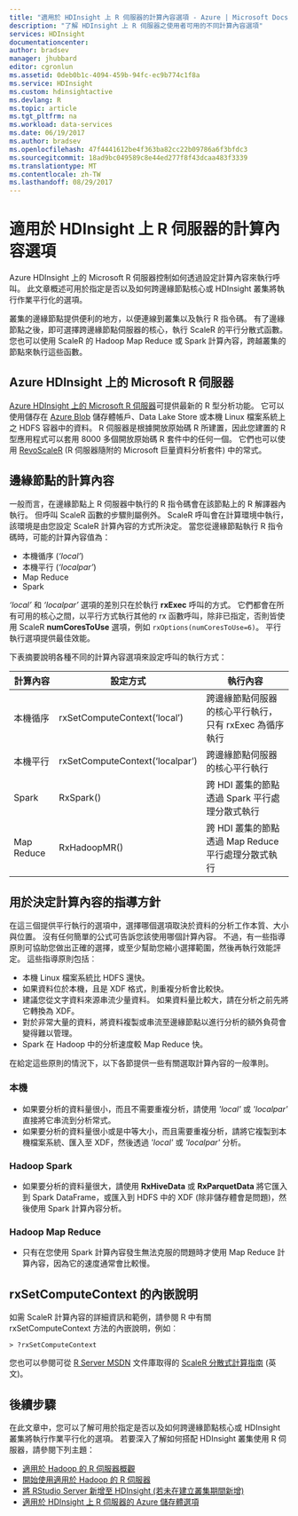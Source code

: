 ```yaml
---
title: "適用於 HDInsight 上 R 伺服器的計算內容選項 - Azure | Microsoft Docs"
description: "了解 HDInsight 上 R 伺服器之使用者可用的不同計算內容選項"
services: HDInsight
documentationcenter: 
author: bradsev
manager: jhubbard
editor: cgronlun
ms.assetid: 0deb0b1c-4094-459b-94fc-ec9b774c1f8a
ms.service: HDInsight
ms.custom: hdinsightactive
ms.devlang: R
ms.topic: article
ms.tgt_pltfrm: na
ms.workload: data-services
ms.date: 06/19/2017
ms.author: bradsev
ms.openlocfilehash: 47f4441612be4f363ba82cc22b09786a6f3bfdc3
ms.sourcegitcommit: 18ad9bc049589c8e44ed277f8f43dcaa483f3339
ms.translationtype: MT
ms.contentlocale: zh-TW
ms.lasthandoff: 08/29/2017
---
```

# <a name="compute-context-options-for-r-server-on-hdinsight"></a>適用於 HDInsight 上 R 伺服器的計算內容選項

Azure HDInsight 上的 Microsoft R 伺服器控制如何透過設定計算內容來執行呼叫。 此文章概述可用於指定是否以及如何跨邊緣節點核心或 HDInsight 叢集將執行作業平行化的選項。

叢集的邊緣節點提供便利的地方，以便連線到叢集以及執行 R 指令碼。 有了邊緣節點之後，即可選擇跨邊緣節點伺服器的核心，執行 ScaleR 的平行分散式函數。 您也可以使用 ScaleR 的 Hadoop Map Reduce 或 Spark 計算內容，跨越叢集的節點來執行這些函數。

## <a name="microsoft-r-server-on-azure-hdinsight"></a>Azure HDInsight 上的 Microsoft R 伺服器
[Azure HDInsight 上的 Microsoft R 伺服器](hdinsight-hadoop-r-server-overview.md)可提供最新的 R 型分析功能。 它可以使用儲存在 [Azure Blob](../storage/common/storage-introduction.md "Azure Blob 儲存體") 儲存體帳戶、Data Lake Store 或本機 Linux 檔案系統上之 HDFS 容器中的資料。 R 伺服器是根據開放原始碼 R 所建置，因此您建置的 R 型應用程式可以套用 8000 多個開放原始碼 R 套件中的任何一個。 它們也可以使用 [RevoScaleR](https://msdn.microsoft.com/microsoft-r/scaler/scaler) (R 伺服器隨附的 Microsoft 巨量資料分析套件) 中的常式。  

## <a name="compute-contexts-for-an-edge-node"></a>邊緣節點的計算內容
一般而言，在邊緣節點上 R 伺服器中執行的 R 指令碼會在該節點上的 R 解譯器內執行。 但呼叫 ScaleR 函數的步驟則屬例外。 ScaleR 呼叫會在計算環境中執行，該環境是由您設定 ScaleR 計算內容的方式所決定。  當您從邊緣節點執行 R 指令碼時，可能的計算內容值為：

- 本機循序 (*‘local’*)
- 本機平行 (*‘localpar’*)
- Map Reduce
- Spark

*‘local’* 和 *‘localpar’* 選項的差別只在於執行 **rxExec** 呼叫的方式。 它們都會在所有可用的核心之間，以平行方式執行其他的 rx 函數呼叫，除非已指定，否則皆使用 ScaleR **numCoresToUse** 選項，例如 `rxOptions(numCoresToUse=6)`。 平行執行選項提供最佳效能。

下表摘要說明各種不同的計算內容選項來設定呼叫的執行方式：

| 計算內容  | 設定方式                      | 執行內容                        |
| ---------------- | ------------------------------- | ---------------------------------------- |
| 本機循序 | rxSetComputeContext(‘local’)    | 跨邊緣節點伺服器的核心平行執行，只有 rxExec 為循序執行 |
| 本機平行   | rxSetComputeContext(‘localpar’) | 跨邊緣節點伺服器的核心平行執行 |
| Spark            | RxSpark()                       | 跨 HDI 叢集的節點透過 Spark 平行處理分散式執行 |
| Map Reduce       | RxHadoopMR()                    | 跨 HDI 叢集的節點透過 Map Reduce 平行處理分散式執行 |

## <a name="guidelines-for-deciding-on-a-compute-context"></a>用於決定計算內容的指導方針

在這三個提供平行執行的選項中，選擇哪個選項取決於資料的分析工作本質、大小與位置。 沒有任何簡單的公式可告訴您該使用哪個計算內容。 不過，有一些指導原則可協助您做出正確的選擇，或至少幫助您縮小選擇範圍，然後再執行效能評定。 這些指導原則包括︰

- 本機 Linux 檔案系統比 HDFS 還快。
- 如果資料位於本機，且是 XDF 格式，則重複分析會比較快。
- 建議您從文字資料來源串流少量資料。 如果資料量比較大，請在分析之前先將它轉換為 XDF。
- 對於非常大量的資料，將資料複製或串流至邊緣節點以進行分析的額外負荷會變得難以管理。
- Spark 在 Hadoop 中的分析速度較 Map Reduce 快。

在給定這些原則的情況下，以下各節提供一些有關選取計算內容的一般準則。

### <a name="local"></a>本機
* 如果要分析的資料量很小，而且不需要重複分析，請使用 *'local'* 或 *'localpar'* 直接將它串流到分析常式。
* 如果要分析的資料量很小或是中等大小，而且需要重複分析，請將它複製到本機檔案系統、匯入至 XDF，然後透過 *'local'* 或 *'localpar'* 分析。

### <a name="hadoop-spark"></a>Hadoop Spark
* 如果要分析的資料量很大，請使用 **RxHiveData** 或 **RxParquetData** 將它匯入到 Spark DataFrame，或匯入到 HDFS 中的 XDF (除非儲存體會是問題)，然後使用 Spark 計算內容分析。

### <a name="hadoop-map-reduce"></a>Hadoop Map Reduce
* 只有在您使用 Spark 計算內容發生無法克服的問題時才使用 Map Reduce 計算內容，因為它的速度通常會比較慢。  

## <a name="inline-help-on-rxsetcomputecontext"></a>rxSetComputeContext 的內嵌說明
如需 ScaleR 計算內容的詳細資訊和範例，請參閱 R 中有關 rxSetComputeContext 方法的內嵌說明，例如︰

    > ?rxSetComputeContext

您也可以參閱可從 [R Server MSDN](https://msdn.microsoft.com/library/mt674634.aspx "MSDN 上的 R 伺服器") 文件庫取得的 [ScaleR 分散式計算指南](https://msdn.microsoft.com/microsoft-r/scaler-distributed-computing) \(英文\)。

## <a name="next-steps"></a>後續步驟
在此文章中，您可以了解可用於指定是否以及如何跨邊緣節點核心或 HDInsight 叢集將執行作業平行化的選項。 若要深入了解如何搭配 HDInsight 叢集使用 R 伺服器，請參閱下列主題：

* [適用於 Hadoop 的 R 伺服器概觀](hdinsight-hadoop-r-server-overview.md)
* [開始使用適用於 Hadoop 的 R 伺服器](hdinsight-hadoop-r-server-get-started.md)
* [將 RStudio Server 新增至 HDInsight (若未在建立叢集期間新增)](hdinsight-hadoop-r-server-install-r-studio.md)
* [適用於 HDInsight 上 R 伺服器的 Azure 儲存體選項](hdinsight-hadoop-r-server-storage.md)

